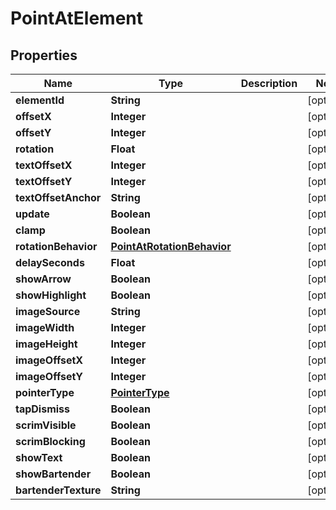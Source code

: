 

# PointAtElement


## Properties

| Name | Type | Description | Notes |
|------------ | ------------- | ------------- | -------------|
|**elementId** | **String** |  |  [optional] |
|**offsetX** | **Integer** |  |  [optional] |
|**offsetY** | **Integer** |  |  [optional] |
|**rotation** | **Float** |  |  [optional] |
|**textOffsetX** | **Integer** |  |  [optional] |
|**textOffsetY** | **Integer** |  |  [optional] |
|**textOffsetAnchor** | **String** |  |  [optional] |
|**update** | **Boolean** |  |  [optional] |
|**clamp** | **Boolean** |  |  [optional] |
|**rotationBehavior** | [**PointAtRotationBehavior**](PointAtRotationBehavior.md) |  |  [optional] |
|**delaySeconds** | **Float** |  |  [optional] |
|**showArrow** | **Boolean** |  |  [optional] |
|**showHighlight** | **Boolean** |  |  [optional] |
|**imageSource** | **String** |  |  [optional] |
|**imageWidth** | **Integer** |  |  [optional] |
|**imageHeight** | **Integer** |  |  [optional] |
|**imageOffsetX** | **Integer** |  |  [optional] |
|**imageOffsetY** | **Integer** |  |  [optional] |
|**pointerType** | [**PointerType**](PointerType.md) |  |  [optional] |
|**tapDismiss** | **Boolean** |  |  [optional] |
|**scrimVisible** | **Boolean** |  |  [optional] |
|**scrimBlocking** | **Boolean** |  |  [optional] |
|**showText** | **Boolean** |  |  [optional] |
|**showBartender** | **Boolean** |  |  [optional] |
|**bartenderTexture** | **String** |  |  [optional] |



